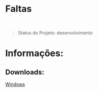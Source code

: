 <h1> Faltas </h1><br>

> Status do Projeto: desenvolvimento

<h1>Informações:</h1>

<h2>Downloads:</h2>
<a href='https://github.com/MateusParra/Faltas/raw/refs/heads/main/dist/faltas.exe'>Windows</a>
